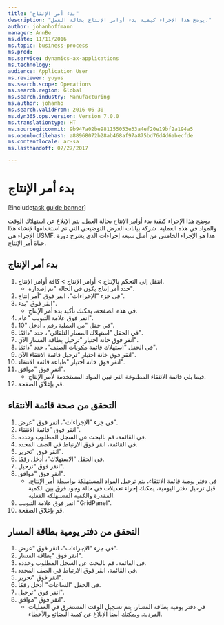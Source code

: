 ```yaml
--- 
title: "بدء أمر الإنتاج"
description: "يوضح هذا الإجراء كيفية بدء أوامر الإنتاج بحالة العمل."
author: johanhoffmann
manager: AnnBe
ms.date: 11/11/2016
ms.topic: business-process
ms.prod: 
ms.service: dynamics-ax-applications
ms.technology: 
audience: Application User
ms.reviewer: yuyus
ms.search.scope: Operations
ms.search.region: Global
ms.search.industry: Manufacturing
ms.author: johanho
ms.search.validFrom: 2016-06-30
ms.dyn365.ops.version: Version 7.0.0
ms.translationtype: HT
ms.sourcegitcommit: 9b947a02be981155053e33a4ef20e19bf2a194a5
ms.openlocfilehash: a88968072b28ab468af97a875bd76d4d6abecfde
ms.contentlocale: ar-sa
ms.lasthandoff: 07/27/2017

---
```

# <a name="start-a-production-order"></a>بدء أمر الإنتاج

[!include[task guide banner](../../includes/task-guide-banner.md)]

يوضح هذا الإجراء كيفية بدء أوامر الإنتاج بحالة العمل. يتم الإبلاغ عن استهلاك الوقت والمواد في هذه العملية. شركة بيانات العرض التوضيحي التي تم استخدامها لإنشاء هذا الإجراء هي USMF. هذا هو الإجراء الخامس من أصل سبعة إجراءات الذي يشرح دورة حياة أمر الإنتاج.


## <a name="start-a-production-order"></a>بدء أمر الإنتاج
1. انتقل إلى التحكم بالإنتاج‬ > أوامر الإنتاج > كافة أوامر الإنتاج.
    * حدد أمر إنتاج يكون في الحالة "تم إصداره".  
2. في جزء "الإجراءات"، انقر فوق "أمر إنتاج".
3. انقر فوق "بدء".
    * في هذه الصفحة، يمكنك تأكيد بدء أمر الإنتاج.  
4. انقر فوق علامة التبويب "عام".
5. في حقل "من العملية رقم ، أدخل "10".
6. في الحقل "استهلاك المسار التلقائي"، حدد "دائمًا".
7. انقر فوق خانة اختيار "ترحيل بطاقة المسار الآن".
8. في الحقل "استهلاك قائمة مكونات الصنف"، حدد "دائمًا".
9. انقر فوق خانة اختيار "ترحيل قائمة الانتقاء الآن".
10. انقر فوق خانة اختيار "طباعة قائمة الانتقاء".
11. انقر فوق "موافق".
    * فيما يلي قائمة الانتقاء المطبوعة التي تبين المواد المستخدمة لأمر الإنتاج.  
12. قم بإغلاق الصفحة.

## <a name="validate-the-picking-list"></a>التحقق من صحة قائمة الانتقاء
1. في جزء "الإجراءات"، انقر فوق "عرض".
2. انقر فوق "قائمة الانتقاء".
3. في القائمة، قم بالبحث عن السجل المطلوب وحدده.
4. في القائمة، انقر فوق الارتباط في الصف المحدد.
5. انقر فوق "تحرير".
6. في الحقل "الاستهلاك"، أدخل رقمًا.
7. انقر فوق "ترحيل".
8. انقر فوق "موافق".
    * في دفتر يومية قائمة الانتقاء، يتم ترحيل المواد المستهلكة بواسطة أمر الإنتاج. قبل ترحيل دفتر اليومية، يمكنك إجراء تعديلات في حالة وجود فرق بين الكمية المقدرة والكمية المستهلكة الفعلية.  
9. انقر فوق علامة التبويب "GridPanel".
10. قم بإغلاق الصفحة.

## <a name="verify-the-route-card-journal"></a>التحقق من دفتر يومية بطاقة المسار
1. في جزء "الإجراءات"، انقر فوق "عرض".
2. انقر فوق "بطاقة المسار".
3. في القائمة، قم بالبحث عن السجل المطلوب وحدده.
4. في القائمة، انقر فوق الارتباط في الصف المحدد.
5. انقر فوق "تحرير".
6. في الحقل "الساعات" أدخل رقمًا.
7. انقر فوق "ترحيل".
8. انقر فوق "موافق".
    * في دفتر يومية بطاقة المسار، يتم تسجيل الوقت المستغرق في العمليات الفردية. ويمكنك أيضا الإبلاغ عن كمية البضائع والأخطاء.  


